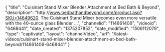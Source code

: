 {
    "title": "Cuisinart Stand Mixer Blender Attachment at Bed Bath & Beyond",
    "description": "http:\/\/www.bedbathandbeyond.com\/product.asp?SKU=14649620. The Cuisinart Stand Mixer becomes even more versatile with the 40-ounce glass Blender ...",
    "channelid": "114661406",
    "videoid": "6468441",
    "date_created": "1375207852",
    "date_modified": "1506112079",
    "type": "captivate",
    "layout": "channelVideo",
    "url": "\/latest-videos\/cuisinart-stand-mixer-blender-attachment-at-bed-bath-beyond\/114661406-6468441"
}